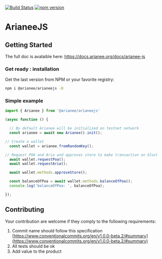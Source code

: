 [![Build Status](https://travis-ci.org/Arianee/arianeeJS.svg?branch=master)](https://travis-ci.org/Arianee/arianeeJS)
[![npm version](https://img.shields.io/npm/v/@arianee/arianeejs.svg?style=flat)](https://www.npmjs.com/package/@arianee/arianeejs)

# ArianeeJS


## Getting Started

The full doc is avalaible here: https://docs.arianee.org/docs/arianee-js
 
### Get ready : installation
  
  Get the last version from NPM or your favorite registry:

````sh
npm i @arianee/arianeejs -D
````

### Simple example

```javascript
import { Arianee } from '@arianee/arianeejs'

(async function () {

  // By default Arianee will be initialized on testnet network
  const arianee = await new Arianee().init();

// Create a wallet
  const wallet = arianee.fromRandomKey();

// Request POA and Aria and approves store to make transaction on blockchain
  await wallet.requestPoa();
  await wallet.requestAria();

  await wallet.methods.approveStore();

  const balanceOfPoa = await wallet.methods.balanceOfPoa();
  console.log('balanceOfPoa: ', balanceOfPoa);

});
```  

## Contributing

Your contribution are welcome if they comply to the following requirements:

 1. Commit name should follow this specification [https://www.conventionalcommits.org/en/v1.0.0-beta.2/#summary](https://www.conventionalcommits.org/en/v1.0.0-beta.2/#summary)
 2. All tests should be ok
 3. Add value to the product
